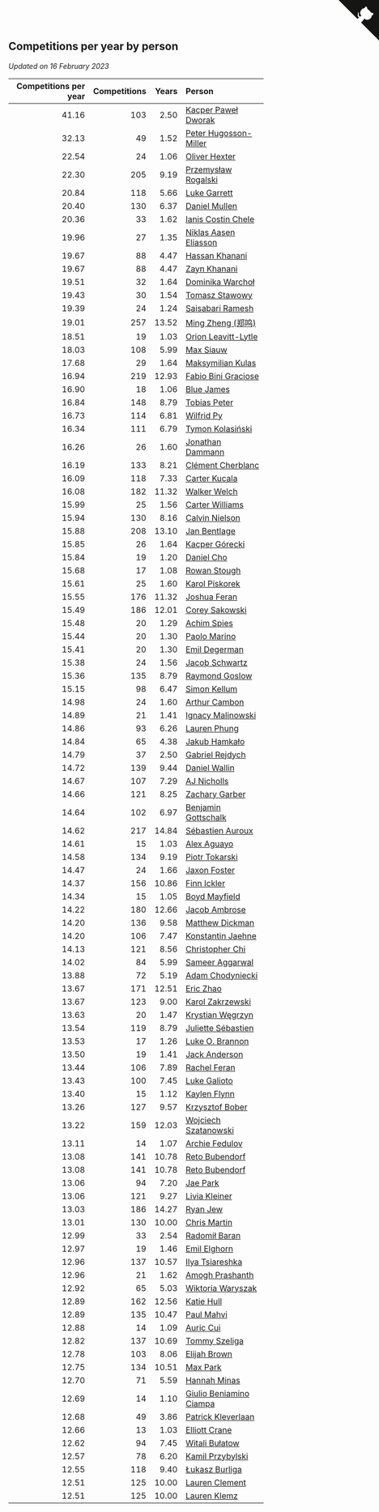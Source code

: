 ## Competitions per year by person

*Updated on 16 February 2023*

| Competitions per year | Competitions | Years | Person |
| ---: | ---: | ---: | :--- |
| 41.16 | 103 | 2.50 | [Kacper Paweł Dworak](https://www.worldcubeassociation.org/persons/2020DWOR01) |
| 32.13 | 49 | 1.52 | [Peter Hugosson-Miller](https://www.worldcubeassociation.org/persons/2021HUGO01) |
| 22.54 | 24 | 1.06 | [Oliver Hexter](https://www.worldcubeassociation.org/persons/2022HEXT01) |
| 22.30 | 205 | 9.19 | [Przemysław Rogalski](https://www.worldcubeassociation.org/persons/2013ROGA02) |
| 20.84 | 118 | 5.66 | [Luke Garrett](https://www.worldcubeassociation.org/persons/2017GARR05) |
| 20.40 | 130 | 6.37 | [Daniel Mullen](https://www.worldcubeassociation.org/persons/2016MULL04) |
| 20.36 | 33 | 1.62 | [Ianis Costin Chele](https://www.worldcubeassociation.org/persons/2021CHEL01) |
| 19.96 | 27 | 1.35 | [Niklas Aasen Eliasson](https://www.worldcubeassociation.org/persons/2021ELIA01) |
| 19.67 | 88 | 4.47 | [Hassan Khanani](https://www.worldcubeassociation.org/persons/2018KHAN26) |
| 19.67 | 88 | 4.47 | [Zayn Khanani](https://www.worldcubeassociation.org/persons/2018KHAN28) |
| 19.51 | 32 | 1.64 | [Dominika Warchoł](https://www.worldcubeassociation.org/persons/2021WARC01) |
| 19.43 | 30 | 1.54 | [Tomasz Stawowy](https://www.worldcubeassociation.org/persons/2021STAW01) |
| 19.39 | 24 | 1.24 | [Saisabari Ramesh](https://www.worldcubeassociation.org/persons/2021RAME01) |
| 19.01 | 257 | 13.52 | [Ming Zheng (郑鸣)](https://www.worldcubeassociation.org/persons/2009ZHEN11) |
| 18.51 | 19 | 1.03 | [Orion Leavitt-Lytle](https://www.worldcubeassociation.org/persons/2022LEAV01) |
| 18.03 | 108 | 5.99 | [Max Siauw](https://www.worldcubeassociation.org/persons/2017SIAU02) |
| 17.68 | 29 | 1.64 | [Maksymilian Kulas](https://www.worldcubeassociation.org/persons/2021KULA02) |
| 16.94 | 219 | 12.93 | [Fabio Bini Graciose](https://www.worldcubeassociation.org/persons/2010GRAC02) |
| 16.90 | 18 | 1.06 | [Blue James](https://www.worldcubeassociation.org/persons/2022JAME01) |
| 16.84 | 148 | 8.79 | [Tobias Peter](https://www.worldcubeassociation.org/persons/2014PETE03) |
| 16.73 | 114 | 6.81 | [Wilfrid Py](https://www.worldcubeassociation.org/persons/2016PYWI01) |
| 16.34 | 111 | 6.79 | [Tymon Kolasiński](https://www.worldcubeassociation.org/persons/2016KOLA02) |
| 16.26 | 26 | 1.60 | [Jonathan Dammann](https://www.worldcubeassociation.org/persons/2021DAMM01) |
| 16.19 | 133 | 8.21 | [Clément Cherblanc](https://www.worldcubeassociation.org/persons/2014CHER05) |
| 16.09 | 118 | 7.33 | [Carter Kucala](https://www.worldcubeassociation.org/persons/2015KUCA01) |
| 16.08 | 182 | 11.32 | [Walker Welch](https://www.worldcubeassociation.org/persons/2011WELC01) |
| 15.99 | 25 | 1.56 | [Carter Williams](https://www.worldcubeassociation.org/persons/2021WILL06) |
| 15.94 | 130 | 8.16 | [Calvin Nielson](https://www.worldcubeassociation.org/persons/2014NIEL03) |
| 15.88 | 208 | 13.10 | [Jan Bentlage](https://www.worldcubeassociation.org/persons/2010BENT01) |
| 15.85 | 26 | 1.64 | [Kacper Górecki](https://www.worldcubeassociation.org/persons/2021GORE01) |
| 15.84 | 19 | 1.20 | [Daniel Cho](https://www.worldcubeassociation.org/persons/2021CHOD01) |
| 15.68 | 17 | 1.08 | [Rowan Stough](https://www.worldcubeassociation.org/persons/2022STOU01) |
| 15.61 | 25 | 1.60 | [Karol Piskorek](https://www.worldcubeassociation.org/persons/2021PISK01) |
| 15.55 | 176 | 11.32 | [Joshua Feran](https://www.worldcubeassociation.org/persons/2011FERA01) |
| 15.49 | 186 | 12.01 | [Corey Sakowski](https://www.worldcubeassociation.org/persons/2011SAKO01) |
| 15.48 | 20 | 1.29 | [Achim Spies](https://www.worldcubeassociation.org/persons/2021SPIE01) |
| 15.44 | 20 | 1.30 | [Paolo Marino](https://www.worldcubeassociation.org/persons/2021MARI04) |
| 15.41 | 20 | 1.30 | [Emil Degerman](https://www.worldcubeassociation.org/persons/2021DEGE01) |
| 15.38 | 24 | 1.56 | [Jacob Schwartz](https://www.worldcubeassociation.org/persons/2021SCHW01) |
| 15.36 | 135 | 8.79 | [Raymond Goslow](https://www.worldcubeassociation.org/persons/2014GOSL01) |
| 15.15 | 98 | 6.47 | [Simon Kellum](https://www.worldcubeassociation.org/persons/2016KELL12) |
| 14.98 | 24 | 1.60 | [Arthur Cambon](https://www.worldcubeassociation.org/persons/2021CAMB01) |
| 14.89 | 21 | 1.41 | [Ignacy Malinowski](https://www.worldcubeassociation.org/persons/2021MALI02) |
| 14.86 | 93 | 6.26 | [Lauren Phung](https://www.worldcubeassociation.org/persons/2016PHUN02) |
| 14.84 | 65 | 4.38 | [Jakub Hamkało](https://www.worldcubeassociation.org/persons/2018HAMK01) |
| 14.79 | 37 | 2.50 | [Gabriel Rejdych](https://www.worldcubeassociation.org/persons/2020REJD01) |
| 14.72 | 139 | 9.44 | [Daniel Wallin](https://www.worldcubeassociation.org/persons/2013WALL03) |
| 14.67 | 107 | 7.29 | [AJ Nicholls](https://www.worldcubeassociation.org/persons/2015NICH04) |
| 14.66 | 121 | 8.25 | [Zachary Garber](https://www.worldcubeassociation.org/persons/2014GARB01) |
| 14.64 | 102 | 6.97 | [Benjamin Gottschalk](https://www.worldcubeassociation.org/persons/2016GOTT01) |
| 14.62 | 217 | 14.84 | [Sébastien Auroux](https://www.worldcubeassociation.org/persons/2008AURO01) |
| 14.61 | 15 | 1.03 | [Alex Aguayo](https://www.worldcubeassociation.org/persons/2022AGUA01) |
| 14.58 | 134 | 9.19 | [Piotr Tokarski](https://www.worldcubeassociation.org/persons/2013TOKA01) |
| 14.47 | 24 | 1.66 | [Jaxon Foster](https://www.worldcubeassociation.org/persons/2021FOST01) |
| 14.37 | 156 | 10.86 | [Finn Ickler](https://www.worldcubeassociation.org/persons/2012ICKL01) |
| 14.34 | 15 | 1.05 | [Boyd Mayfield](https://www.worldcubeassociation.org/persons/2022MAYF01) |
| 14.22 | 180 | 12.66 | [Jacob Ambrose](https://www.worldcubeassociation.org/persons/2010AMBR01) |
| 14.20 | 136 | 9.58 | [Matthew Dickman](https://www.worldcubeassociation.org/persons/2013DICK01) |
| 14.20 | 106 | 7.47 | [Konstantin Jaehne](https://www.worldcubeassociation.org/persons/2015JAEH01) |
| 14.13 | 121 | 8.56 | [Christopher Chi](https://www.worldcubeassociation.org/persons/2014CHIC01) |
| 14.02 | 84 | 5.99 | [Sameer Aggarwal](https://www.worldcubeassociation.org/persons/2017AGGA01) |
| 13.88 | 72 | 5.19 | [Adam Chodyniecki](https://www.worldcubeassociation.org/persons/2017CHOD02) |
| 13.67 | 171 | 12.51 | [Eric Zhao](https://www.worldcubeassociation.org/persons/2010ZHAO19) |
| 13.67 | 123 | 9.00 | [Karol Zakrzewski](https://www.worldcubeassociation.org/persons/2014ZAKR01) |
| 13.63 | 20 | 1.47 | [Krystian Węgrzyn](https://www.worldcubeassociation.org/persons/2021WEGR01) |
| 13.54 | 119 | 8.79 | [Juliette Sébastien](https://www.worldcubeassociation.org/persons/2014SEBA01) |
| 13.53 | 17 | 1.26 | [Luke O. Brannon](https://www.worldcubeassociation.org/persons/2021BRAN02) |
| 13.50 | 19 | 1.41 | [Jack Anderson](https://www.worldcubeassociation.org/persons/2021ANDE05) |
| 13.44 | 106 | 7.89 | [Rachel Feran](https://www.worldcubeassociation.org/persons/2015FERA01) |
| 13.43 | 100 | 7.45 | [Luke Galioto](https://www.worldcubeassociation.org/persons/2015GALI02) |
| 13.40 | 15 | 1.12 | [Kaylen Flynn](https://www.worldcubeassociation.org/persons/2022FLYN01) |
| 13.26 | 127 | 9.57 | [Krzysztof Bober](https://www.worldcubeassociation.org/persons/2013BOBE01) |
| 13.22 | 159 | 12.03 | [Wojciech Szatanowski](https://www.worldcubeassociation.org/persons/2011SZAT01) |
| 13.11 | 14 | 1.07 | [Archie Fedulov](https://www.worldcubeassociation.org/persons/2022FEDU01) |
| 13.08 | 141 | 10.78 | [Reto Bubendorf](https://www.worldcubeassociation.org/persons/2012BUBE01) |
| 13.08 | 141 | 10.78 | [Reto Bubendorf](https://www.worldcubeassociation.org/persons/2012BUBE01) |
| 13.06 | 94 | 7.20 | [Jae Park](https://www.worldcubeassociation.org/persons/2015PARK24) |
| 13.06 | 121 | 9.27 | [Livia Kleiner](https://www.worldcubeassociation.org/persons/2013KLEI03) |
| 13.03 | 186 | 14.27 | [Ryan Jew](https://www.worldcubeassociation.org/persons/2008JEWR01) |
| 13.01 | 130 | 10.00 | [Chris Martin](https://www.worldcubeassociation.org/persons/2013MART03) |
| 12.99 | 33 | 2.54 | [Radomił Baran](https://www.worldcubeassociation.org/persons/2020BARA02) |
| 12.97 | 19 | 1.46 | [Emil Elghorn](https://www.worldcubeassociation.org/persons/2021ELGH01) |
| 12.96 | 137 | 10.57 | [Ilya Tsiareshka](https://www.worldcubeassociation.org/persons/2012TERE01) |
| 12.96 | 21 | 1.62 | [Amogh Prashanth](https://www.worldcubeassociation.org/persons/2021PRAS01) |
| 12.92 | 65 | 5.03 | [Wiktoria Waryszak](https://www.worldcubeassociation.org/persons/2018WARY01) |
| 12.89 | 162 | 12.56 | [Katie Hull](https://www.worldcubeassociation.org/persons/2010HULL01) |
| 12.89 | 135 | 10.47 | [Paul Mahvi](https://www.worldcubeassociation.org/persons/2012MAHV01) |
| 12.88 | 14 | 1.09 | [Auric Cui](https://www.worldcubeassociation.org/persons/2022CUIA01) |
| 12.82 | 137 | 10.69 | [Tommy Szeliga](https://www.worldcubeassociation.org/persons/2012SZEL01) |
| 12.78 | 103 | 8.06 | [Elijah Brown](https://www.worldcubeassociation.org/persons/2015BROW03) |
| 12.75 | 134 | 10.51 | [Max Park](https://www.worldcubeassociation.org/persons/2012PARK03) |
| 12.70 | 71 | 5.59 | [Hannah Minas](https://www.worldcubeassociation.org/persons/2017MINA04) |
| 12.69 | 14 | 1.10 | [Giulio Beniamino Ciampa](https://www.worldcubeassociation.org/persons/2022CIAM01) |
| 12.68 | 49 | 3.86 | [Patrick Kleverlaan](https://www.worldcubeassociation.org/persons/2019KLEV01) |
| 12.66 | 13 | 1.03 | [Elliott Crane](https://www.worldcubeassociation.org/persons/2022CRAN01) |
| 12.62 | 94 | 7.45 | [Witali Bułatow](https://www.worldcubeassociation.org/persons/2015BUAT01) |
| 12.57 | 78 | 6.20 | [Kamil Przybylski](https://www.worldcubeassociation.org/persons/2016PRZY01) |
| 12.55 | 118 | 9.40 | [Łukasz Burliga](https://www.worldcubeassociation.org/persons/2013BURL01) |
| 12.51 | 125 | 10.00 | [Lauren Clement](https://www.worldcubeassociation.org/persons/2013KLEM01) |
| 12.51 | 125 | 10.00 | [Lauren Klemz](https://www.worldcubeassociation.org/persons/2013KLEM01) |


<a href="https://github.com/jonatanklosko/wca_statistics" class="github-corner" aria-label="View source on Github"><svg width="80" height="80" viewBox="0 0 250 250" style="fill:#151513; color:#fff; position: absolute; top: 0; border: 0; right: 0;" aria-hidden="true"><path d="M0,0 L115,115 L130,115 L142,142 L250,250 L250,0 Z"></path><path d="M128.3,109.0 C113.8,99.7 119.0,89.6 119.0,89.6 C122.0,82.7 120.5,78.6 120.5,78.6 C119.2,72.0 123.4,76.3 123.4,76.3 C127.3,80.9 125.5,87.3 125.5,87.3 C122.9,97.6 130.6,101.9 134.4,103.2" fill="currentColor" style="transform-origin: 130px 106px;" class="octo-arm"></path><path d="M115.0,115.0 C114.9,115.1 118.7,116.5 119.8,115.4 L133.7,101.6 C136.9,99.2 139.9,98.4 142.2,98.6 C133.8,88.0 127.5,74.4 143.8,58.0 C148.5,53.4 154.0,51.2 159.7,51.0 C160.3,49.4 163.2,43.6 171.4,40.1 C171.4,40.1 176.1,42.5 178.8,56.2 C183.1,58.6 187.2,61.8 190.9,65.4 C194.5,69.0 197.7,73.2 200.1,77.6 C213.8,80.2 216.3,84.9 216.3,84.9 C212.7,93.1 206.9,96.0 205.4,96.6 C205.1,102.4 203.0,107.8 198.3,112.5 C181.9,128.9 168.3,122.5 157.7,114.1 C157.9,116.9 156.7,120.9 152.7,124.9 L141.0,136.5 C139.8,137.7 141.6,141.9 141.8,141.8 Z" fill="currentColor" class="octo-body"></path></svg></a><style>.github-corner:hover .octo-arm{animation:octocat-wave 560ms ease-in-out}@keyframes octocat-wave{0%,100%{transform:rotate(0)}20%,60%{transform:rotate(-25deg)}40%,80%{transform:rotate(10deg)}}@media (max-width:500px){.github-corner:hover .octo-arm{animation:none}.github-corner .octo-arm{animation:octocat-wave 560ms ease-in-out}}</style>

